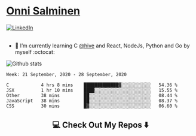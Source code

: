<h1> <a href="https://osalmine.github.io/cv/">Onni Salminen</a></h1>
<a href="https://www.linkedin.com/in/onni-salminen/" target="_blank"><img src="https://img.shields.io/badge/LinkedIn-%230077B5.svg?&style=flat-square&logo=linkedin&logoColor=white" alt="LinkedIn"></a>
<br />
<br />

- 🌱 I’m currently learning C <a href="https://www.hive.fi/en/">@hive</a> and React, NodeJs, Python and Go by myself :octocat:

![Github stats](https://github-readme-stats.vercel.app/api?username=osalmine&count_private=true&show_icons=true&theme=graywhite&hide=issues,stars)

<!--START_SECTION:waka-->
```text
Week: 21 September, 2020 - 28 September, 2020

C            4 hrs 8 mins    █████████████▓░░░░░░░░░░░   54.36 % 
JSX          1 hr 10 mins    ████░░░░░░░░░░░░░░░░░░░░░   15.55 % 
Other        38 mins         ██░░░░░░░░░░░░░░░░░░░░░░░   08.44 % 
JavaScript   38 mins         ██░░░░░░░░░░░░░░░░░░░░░░░   08.37 % 
CSS          30 mins         █▓░░░░░░░░░░░░░░░░░░░░░░░   06.60 % 
```
<!--END_SECTION:waka-->

<h2  align="center">💻 Check Out My Repos ⬇️ </h2>
